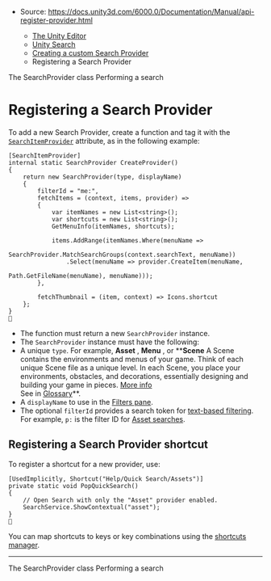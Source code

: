 * Source: https://docs.unity3d.com/6000.0/Documentation/Manual/api-register-provider.html

  * [The Unity Editor](https://docs.unity3d.com/6000.0/Documentation/Manual/unity-editor.html)
  * [Unity Search](https://docs.unity3d.com/6000.0/Documentation/Manual/search-overview.html)
  * [Creating a custom Search Provider](https://docs.unity3d.com/6000.0/Documentation/Manual/api.html)
  * Registering a Search Provider


[](https://docs.unity3d.com/6000.0/Documentation/Manual/api-search-provider-class.html)
The SearchProvider class
[](https://docs.unity3d.com/6000.0/Documentation/Manual/api-searching.html)
Performing a search
# Registering a Search Provider
To add a new Search Provider, create a function and tag it with the [`SearchItemProvider`](https://docs.unity3d.com/6000.0/Documentation/ScriptReference/Search.SearchItemProviderAttribute.html) attribute, as in the following example:
```
[SearchItemProvider]
internal static SearchProvider CreateProvider()
{
    return new SearchProvider(type, displayName)
    {
        filterId = "me:",
        fetchItems = (context, items, provider) =>
        {
            var itemNames = new List<string>();
            var shortcuts = new List<string>();
            GetMenuInfo(itemNames, shortcuts);

            items.AddRange(itemNames.Where(menuName =>
                    SearchProvider.MatchSearchGroups(context.searchText, menuName))
                .Select(menuName => provider.CreateItem(menuName,
                                            Path.GetFileName(menuName), menuName)));
        },

        fetchThumbnail = (item, context) => Icons.shortcut
    };
}

```

  * The function must return a new `SearchProvider` instance.
  * The `SearchProvider` instance must have the following:
  * A unique `type`. For example, **Asset** , **Menu** , or ****Scene** A Scene contains the environments and menus of your game. Think of each unique Scene file as a unique level. In each Scene, you place your environments, obstacles, and decorations, essentially designing and building your game in pieces. [More info](https://docs.unity3d.com/6000.0/Documentation/Manual/CreatingScenes.html)  
See in [Glossary](https://docs.unity3d.com/6000.0/Documentation/Manual/Glossary.html#Scene)**.
  * A `displayName` to use in the [Filters pane](https://docs.unity3d.com/6000.0/Documentation/Manual/search-filters.html#persistent-search-filters).
  * The optional `filterId` provides a search token for [text-based filtering](https://docs.unity3d.com/6000.0/Documentation/Manual/search-filters.html#search-tokens). For example, `p:` is the filter ID for [Asset searches](https://docs.unity3d.com/6000.0/Documentation/Manual/search-assets.html).


## Registering a Search Provider shortcut
To register a shortcut for a new provider, use:
```
[UsedImplicitly, Shortcut("Help/Quick Search/Assets")]
private static void PopQuickSearch()
{
    // Open Search with only the "Asset" provider enabled.
    SearchService.ShowContextual("asset");
}

```

You can map shortcuts to keys or key combinations using the [shortcuts manager](https://docs.unity3d.com/Manual/ShortcutsManager.html).
* * *
[](https://docs.unity3d.com/6000.0/Documentation/Manual/api-search-provider-class.html)
The SearchProvider class
[](https://docs.unity3d.com/6000.0/Documentation/Manual/api-searching.html)
Performing a search
